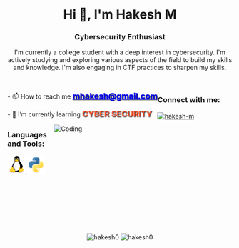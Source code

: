 <!--## Hi there 👋 -->

<!--
**Hakesh0/Hakesh0** is a ✨ _special_ ✨ repository because its `README.md` (this file) appears on your GitHub profile.

Here are some ideas to get you started:

- 🔭 I’m currently working on ...
- 🌱 I’m currently learning ...
- 👯 I’m looking to collaborate on ...
- 🤔 I’m looking for help with ...
- 💬 Ask me about ...
- 📫 How to reach me: ...
- 😄 Pronouns: ...
- ⚡ Fun fact: ...
-->

<h1 align="center">Hi 👋, I'm Hakesh M</h1>
<h3 align="center">Cybersecurity Enthusiast</h3>

<p align="center">I'm currently a college student with a deep interest in cybersecurity. I'm actively studying and exploring various aspects of the field to build my skills and knowledge. I'm also engaging in CTF practices to sharpen my skills.</p>
<br>
<div>
  <div style="float: left; text-align: left;">
    <p>- 📫 How to reach me <strong style="font-size: 18px; color: #0000FF; text-decoration: underline; text-shadow: 1px 1px 2px #000000;">mhakesh@gmail.com</strong></p>
    <p>- 🌱 I’m currently learning <strong style="font-size: 18px; color: #FF5733; text-shadow: 1px 1px 2px #000000;">CYBER SECURITY</strong></p>
</div>




  <div style="float: right;">
    <img align="right" alt="Coding" width="400" src="https://media4.giphy.com/media/v1.Y2lkPTc5MGI3NjExbDFldjRneHBjMWJtcXZnMmJ0anU5OTZwdHB3a3h4dTJiZmR0ZGVqMCZlcD12MV9pbnRlcm5hbF9naWZfYnlfaWQmY3Q9Zw/qgQUggAC3Pfv687qPC/giphy.gif">

  </div>
</div>

<h3 align="left">Connect with me:</h3>
<p align="left">
<a href="https://linkedin.com/in/hakesh-m" target="blank"><img align="center" src="https://raw.githubusercontent.com/rahuldkjain/github-profile-readme-generator/master/src/images/icons/Social/linked-in-alt.svg" alt="hakesh-m" height="30" width="40" /></a>
</p>

<h3 align="left">Languages and Tools:</h3>
<p align="left">
  <a href="https://www.linux.org/" target="_blank" rel="noreferrer">
    <img src="https://raw.githubusercontent.com/devicons/devicon/master/icons/linux/linux-original.svg" alt="linux" width="40" height="40"/>
  </a>
  <a href="https://www.python.org" target="_blank" rel="noreferrer">
    <img src="https://raw.githubusercontent.com/devicons/devicon/master/icons/python/python-original.svg" alt="python" width="40" height="40"/>
  </a>
</p>

<br>
<br>
<br>
<br>
<br>
<br>
<p align="center">
  <img align="center" src="https://github-readme-stats.vercel.app/api?username=hakesh0&show_icons=true&locale=en" alt="hakesh0" />
  <img align="center" src="https://github-readme-streak-stats.herokuapp.com/?user=hakesh0&" alt="hakesh0" />
</p>
